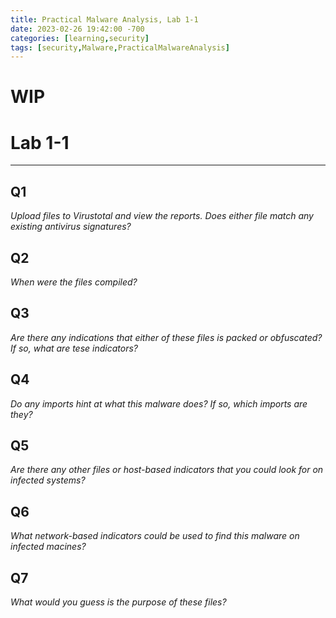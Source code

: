 ```yaml
---
title: Practical Malware Analysis, Lab 1-1
date: 2023-02-26 19:42:00 -700
categories: [learning,security]
tags: [security,Malware,PracticalMalwareAnalysis]
---
```

# WIP
# Lab 1-1
---
## Q1
*Upload files to Virustotal and view the reports. Does either file match any existing antivirus signatures?*

## Q2
*When were the files compiled?*

## Q3
*Are there any indications that either of these files is packed or obfuscated? If so, what are tese indicators?*

## Q4

*Do any imports hint at what this malware does? If so, which imports are they?*

## Q5
*Are there any other files or host-based indicators that you could look for on infected systems?*

## Q6
*What network-based indicators could be used to find this malware on infected macines?*

## Q7
*What would you guess is the purpose of these files?*